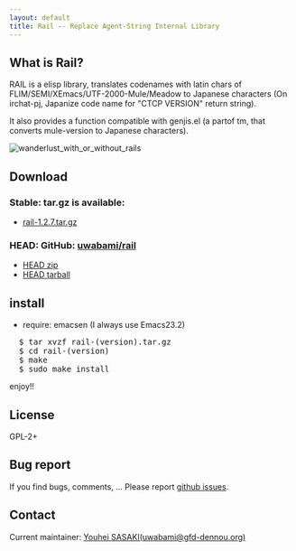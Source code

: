 ```yaml
---
layout: default
title: Rail -- Replace Agent-String Internal Library
---
```


What is Rail?
------------

RAIL is a elisp library, translates codenames with latin chars of
FLIM/SEMI/XEmacs/UTF-2000-Mule/Meadow to Japanese characters (On
irchat-pj, Japanize code name for "CTCP VERSION" return string).

It also provides a function compatible with genjis.el (a partof tm, that
converts mule-version to Japanese characters).

![wanderlust_with_or_without_rails](https://raw.github.com/uwabami/rail/gh-pages/images/wanderlust_with_or_without_rail.png)

Download
--------

### Stable: tar.gz is available:

* [rail-1.2.7.tar.gz](pkg/rail-1.2.7.tar.gz)

### HEAD: GitHub: [uwabami/rail](https://github.com/uwabami/rail/)

* [HEAD zip](https://github.com/uwabami/rail/zipball/master)
* [HEAD tarball](https://github.com/uwabami/rail/tarball/master)

install
-------

* require: emacsen (I always use Emacs23.2)

<pre>
  $ tar xvzf rail-(version).tar.gz
  $ cd rail-(version)
  $ make
  $ sudo make install
</pre>

enjoy!!

License
-------
GPL-2+

Bug report
----------

If you find bugs, comments, ...
Please report [github issues](https://github.com/uwabami/rail/issues).

Contact
-------

Current maintainer: [Youhei SASAKI(uwabami@gfd-dennou.org)](mailto:uwabami@gfd-dennou.org)

